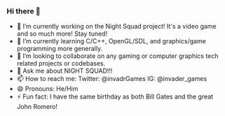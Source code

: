 ### Hi there 👋

- 🔭 I’m currently working on the Night Squad project! It's a video game and so much more!  Stay tuned!
- 🌱 I’m currently learning C/C++, OpenGL/SDL, and graphics/game programming more generally.
- 👯 I’m looking to collaborate on any gaming or computer graphics tech related projects or codebases.
- 💬 Ask me about NIGHT SQUAD!!!
- 📫 How to reach me: Twitter: @invadrGames  IG: @invader_games
- 😄 Pronouns: He/Him
- ⚡ Fun fact: I have the same birthday as both Bill Gates and the great John Romero!

